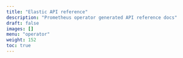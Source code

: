 ```yaml
---
title: "Elastic API reference"
description: "Prometheus operator generated API reference docs"
draft: false
images: []
menu: "operator"
weight: 152
toc: true
---
```


